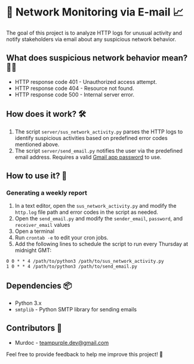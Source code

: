 # 📧 Network Monitoring via E-mail 📈

The goal of this project is to analyze HTTP logs for unusual activity and notify stakeholders via email about any suspicious network behavior.

## What does suspicious network behavior mean? 🕵️‍♂️

* HTTP response code 401 - Unauthorized access attempt.
* HTTP response code 404 - Resource not found.
* HTTP response code 500 - Internal server error.

## How does it work? 🛠️

1. The script `server/sus_network_activity.py` parses the HTTP logs to identify suspicious activities based on predefined error codes mentioned above.
2. The script `server/send_email.py` notifies the user via the predefined email address. Requires a valid [Gmail app password](https://support.google.com/accounts/answer/185833?hl=en) to use.

## How to use it? 🚀

### Generating a weekly report

1. In a text editor, open the `sus_network_activity.py` and modify the `http.log` file path and error codes in the script as needed.
2. Open the `send_email.py` and modify the `sender_email`, `password`, and `receiver_email` values
3. Open a terminal
4. Run `crontab -e` to edit your cron jobs.
5. Add the following lines to schedule the script to run every Thursday at midnight GMT:

```
0 0 * * 4 /path/to/python3 /path/to/sus_network_activity.py
1 0 * * 4 /path/to/python3 /path/to/send_email.py
```

## Dependencies 📦

* Python 3.x
* `smtplib` - Python SMTP library for sending emails

## Contributors 🙌

* Murdoc - teampurple.dev@gmail.com

Feel free to provide feedback to help me improve this project! 🌟